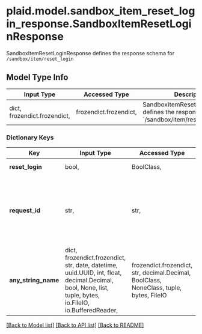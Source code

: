 # plaid.model.sandbox_item_reset_login_response.SandboxItemResetLoginResponse

SandboxItemResetLoginResponse defines the response schema for `/sandbox/item/reset_login`

## Model Type Info
Input Type | Accessed Type | Description | Notes
------------ | ------------- | ------------- | -------------
dict, frozendict.frozendict,  | frozendict.frozendict,  | SandboxItemResetLoginResponse defines the response schema for &#x60;/sandbox/item/reset_login&#x60; | 

### Dictionary Keys
Key | Input Type | Accessed Type | Description | Notes
------------ | ------------- | ------------- | ------------- | -------------
**reset_login** | bool,  | BoolClass,  | &#x60;true&#x60; if the call succeeded | 
**request_id** | str,  | str,  | A unique identifier for the request, which can be used for troubleshooting. This identifier, like all Plaid identifiers, is case sensitive. | 
**any_string_name** | dict, frozendict.frozendict, str, date, datetime, uuid.UUID, int, float, decimal.Decimal, bool, None, list, tuple, bytes, io.FileIO, io.BufferedReader,  | frozendict.frozendict, str, decimal.Decimal, BoolClass, NoneClass, tuple, bytes, FileIO | any string name can be used but the value must be the correct type | [optional]

[[Back to Model list]](../../README.md#documentation-for-models) [[Back to API list]](../../README.md#documentation-for-api-endpoints) [[Back to README]](../../README.md)

